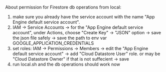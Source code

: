 




About permission for Firestore db operations from local:
1) make sure you already have the service account with the name "App Engine default service account".
2) IAM -> Service Accounts -> for the "App Engine default service account", under Actions, choose "Create Key" -> "JSON" option -> save the json file safely -> save the path to env var GOOGLE_APPLICATION_CREDENTIALS
3) set roles: IAM -> Permissions -> Members -> edit the "App Engine default service account" -> add "Cloud Datastore User" role. or may be "Cloud Datastore Owner" if that is not suffecient -> save
4) run  local.sh and the db operations should work now

